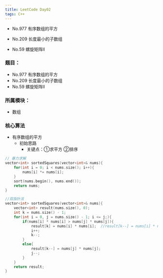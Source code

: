 ```yaml
---
title: LeetCode Day02
tags: C++
---
```

- No.977 有序数组的平方
- No.209 长度最小的子数组

- No.59  螺旋矩阵II
<!--more-->
### 题目：
 - No.977 有序数组的平方
 - No.209 长度最小的子数组
 - No.59  螺旋矩阵Ⅱ 

### 所属模块：
 - 数组

### 核心算法
  - 有序数组的平方
    - 初始思路
      - 关键点：①求平方 ②排序 
```cpp
// 暴力求解
vector<int> sortedSquares(vector<int>& nums){
    for(int i = 0; i < nums.size(); i++){
        nums[i] *= nums[i];
    }
    sort(nums.begin(), nums.end());
    return nums;
}

//双指针法
vector<int> sortedSquares(vector<int>& nums){
    vector<int> result(nums.size(), 0);
    int k = nums.size() - 1;
    for(int i = 0, j = nums.size() - 1; i <= j;){
        if(nums[i] * nums[i] > nums[j] * nums[j]){
            result[k] = nums[i] * nums[i];  //result[k--] = nums[i] * nums[i];
            i++;
            k--;
        }
        else{
            result[k--] = nums[j] * nums[j];
            j--;
        }
    }
    return result;
}
```



